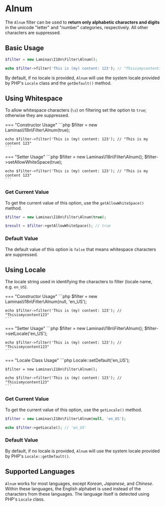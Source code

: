 # Alnum

The `Alnum` filter can be used to **return only alphabetic characters and 
digits** in the unicode "letter" and "number" categories, respectively. All 
other characters are suppressed.

## Basic Usage

```php
$filter = new Laminas\I18n\Filter\Alnum();

echo $filter->filter('This is (my) content: 123'); // "Thisismycontent123"
```

By default, if no locale is provided, `Alnum` will use the system locale
provided by PHP's `Locale` class and the `getDefault()` method.

## Using Whitespace

To allow whitespace characters (`\s`) on filtering set the option to `true`;
otherwise they are suppressed.

=== "Constructor Usage"
    ```php
    $filter = new Laminas\I18n\Filter\Alnum(true);
    
    echo $filter->filter('This is (my) content: 123'); // "This is my content 123"
    ```

=== "Setter Usage"
    ```php
    $filter = new Laminas\I18n\Filter\Alnum();
    $filter->setAllowWhiteSpace(true);
    
    echo $filter->filter('This is (my) content: 123'); // "This is my content 123"
    ```

### Get Current Value

To get the current value of this option, use the `getAllowWhiteSpace()` method.

```php
$filter = new Laminas\I18n\Filter\Alnum(true);

$result = $filter->getAllowWhiteSpace(); // true
```

### Default Value

The default value of this option is `false` that means whitespace characters are
suppressed.

## Using Locale

The locale string used in identifying the characters to filter (locale name, 
e.g. `en_US`).

=== "Constructor Usage"
    ```php
    $filter = new Laminas\I18n\Filter\Alnum(null, 'en_US');
    
    echo $filter->filter('This is (my) content: 123'); // "Thisismycontent123"
    ```

=== "Setter Usage"
    ```php
    $filter = new Laminas\I18n\Filter\Alnum();
    $filter->setLocale('en_US');
    
    echo $filter->filter('This is (my) content: 123'); // "Thisismycontent123"
    ```

=== "Locale Class Usage"
    ```php
    Locale::setDefault('en_US');
    
    $filter = new Laminas\I18n\Filter\Alnum();
    
    echo $filter->filter('This is (my) content: 123'); // "Thisismycontent123"
    ```

### Get Current Value

To get the current value of this option, use the `getLocale()` method.

```php
$filter = new Laminas\I18n\Filter\Alnum(null, 'en_US');

echo $filter->getLocale(); // 'en_US'
```

### Default Value

By default, if no locale is provided, `Alnum` will use the system locale
provided by PHP's `Locale::getDefault()`.

## Supported Languages

`Alnum` works for most languages, except *Korean*, *Japanese*, and *Chinese*.
Within these languages, the English alphabet is used instead of the characters
from these languages. The language itself is detected using PHP's `Locale`
class.

